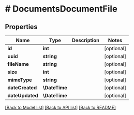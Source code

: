 # # DocumentsDocumentFile

## Properties

Name | Type | Description | Notes
------------ | ------------- | ------------- | -------------
**id** | **int** |  | [optional]
**uuid** | **string** |  | [optional]
**fileName** | **string** |  | [optional]
**size** | **int** |  | [optional]
**mimeType** | **string** |  | [optional]
**dateCreated** | **\DateTime** |  | [optional]
**dateUpdated** | **\DateTime** |  | [optional]

[[Back to Model list]](../../README.md#models) [[Back to API list]](../../README.md#endpoints) [[Back to README]](../../README.md)
